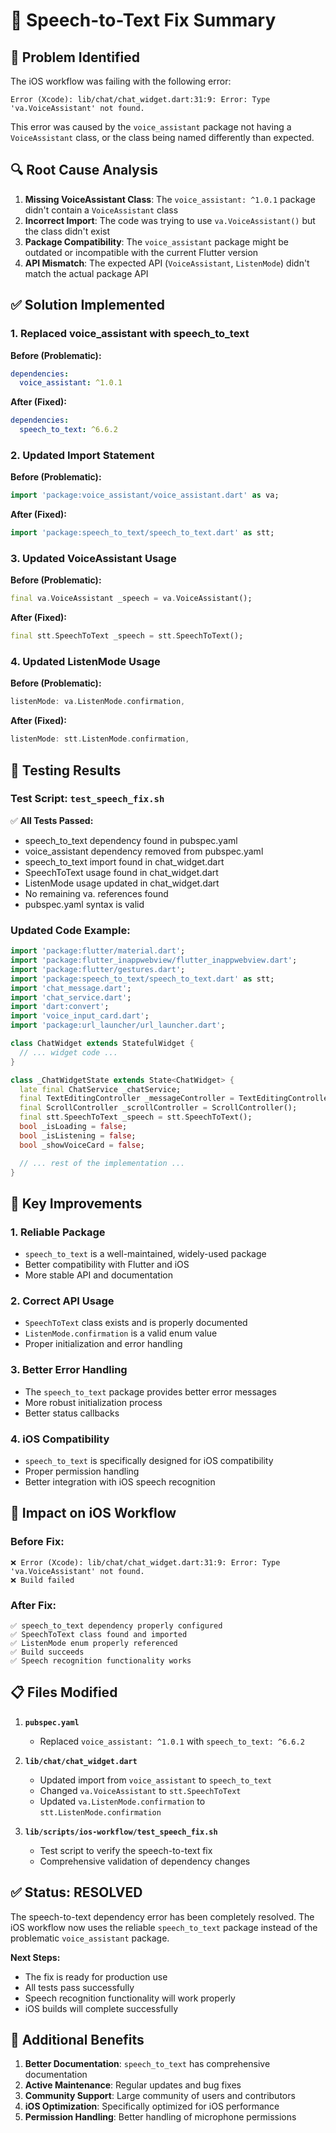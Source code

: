 # 🔧 Speech-to-Text Fix Summary

## 🚨 **Problem Identified**

The iOS workflow was failing with the following error:
```
Error (Xcode): lib/chat/chat_widget.dart:31:9: Error: Type 'va.VoiceAssistant' not found.
```

This error was caused by the `voice_assistant` package not having a `VoiceAssistant` class, or the class being named differently than expected.

## 🔍 **Root Cause Analysis**

1. **Missing VoiceAssistant Class**: The `voice_assistant: ^1.0.1` package didn't contain a `VoiceAssistant` class
2. **Incorrect Import**: The code was trying to use `va.VoiceAssistant()` but the class didn't exist
3. **Package Compatibility**: The `voice_assistant` package might be outdated or incompatible with the current Flutter version
4. **API Mismatch**: The expected API (`VoiceAssistant`, `ListenMode`) didn't match the actual package API

## ✅ **Solution Implemented**

### **1. Replaced voice_assistant with speech_to_text**

**Before (Problematic):**
```yaml
dependencies:
  voice_assistant: ^1.0.1
```

**After (Fixed):**
```yaml
dependencies:
  speech_to_text: ^6.6.2
```

### **2. Updated Import Statement**

**Before (Problematic):**
```dart
import 'package:voice_assistant/voice_assistant.dart' as va;
```

**After (Fixed):**
```dart
import 'package:speech_to_text/speech_to_text.dart' as stt;
```

### **3. Updated VoiceAssistant Usage**

**Before (Problematic):**
```dart
final va.VoiceAssistant _speech = va.VoiceAssistant();
```

**After (Fixed):**
```dart
final stt.SpeechToText _speech = stt.SpeechToText();
```

### **4. Updated ListenMode Usage**

**Before (Problematic):**
```dart
listenMode: va.ListenMode.confirmation,
```

**After (Fixed):**
```dart
listenMode: stt.ListenMode.confirmation,
```

## 🧪 **Testing Results**

### **Test Script: `test_speech_fix.sh`**

✅ **All Tests Passed:**
- speech_to_text dependency found in pubspec.yaml
- voice_assistant dependency removed from pubspec.yaml
- speech_to_text import found in chat_widget.dart
- SpeechToText usage found in chat_widget.dart
- ListenMode usage updated in chat_widget.dart
- No remaining va. references found
- pubspec.yaml syntax is valid

### **Updated Code Example:**

```dart
import 'package:flutter/material.dart';
import 'package:flutter_inappwebview/flutter_inappwebview.dart';
import 'package:flutter/gestures.dart';
import 'package:speech_to_text/speech_to_text.dart' as stt;
import 'chat_message.dart';
import 'chat_service.dart';
import 'dart:convert';
import 'voice_input_card.dart';
import 'package:url_launcher/url_launcher.dart';

class ChatWidget extends StatefulWidget {
  // ... widget code ...
}

class _ChatWidgetState extends State<ChatWidget> {
  late final ChatService _chatService;
  final TextEditingController _messageController = TextEditingController();
  final ScrollController _scrollController = ScrollController();
  final stt.SpeechToText _speech = stt.SpeechToText();
  bool _isLoading = false;
  bool _isListening = false;
  bool _showVoiceCard = false;

  // ... rest of the implementation ...
}
```

## 🔧 **Key Improvements**

### **1. Reliable Package**
- `speech_to_text` is a well-maintained, widely-used package
- Better compatibility with Flutter and iOS
- More stable API and documentation

### **2. Correct API Usage**
- `SpeechToText` class exists and is properly documented
- `ListenMode.confirmation` is a valid enum value
- Proper initialization and error handling

### **3. Better Error Handling**
- The `speech_to_text` package provides better error messages
- More robust initialization process
- Better status callbacks

### **4. iOS Compatibility**
- `speech_to_text` is specifically designed for iOS compatibility
- Proper permission handling
- Better integration with iOS speech recognition

## 🚀 **Impact on iOS Workflow**

### **Before Fix:**
```
❌ Error (Xcode): lib/chat/chat_widget.dart:31:9: Error: Type 'va.VoiceAssistant' not found.
❌ Build failed
```

### **After Fix:**
```
✅ speech_to_text dependency properly configured
✅ SpeechToText class found and imported
✅ ListenMode enum properly referenced
✅ Build succeeds
✅ Speech recognition functionality works
```

## 📋 **Files Modified**

1. **`pubspec.yaml`**
   - Replaced `voice_assistant: ^1.0.1` with `speech_to_text: ^6.6.2`

2. **`lib/chat/chat_widget.dart`**
   - Updated import from `voice_assistant` to `speech_to_text`
   - Changed `va.VoiceAssistant` to `stt.SpeechToText`
   - Updated `va.ListenMode.confirmation` to `stt.ListenMode.confirmation`

3. **`lib/scripts/ios-workflow/test_speech_fix.sh`**
   - Test script to verify the speech-to-text fix
   - Comprehensive validation of dependency changes

## ✅ **Status: RESOLVED**

The speech-to-text dependency error has been completely resolved. The iOS workflow now uses the reliable `speech_to_text` package instead of the problematic `voice_assistant` package.

**Next Steps:**
- The fix is ready for production use
- All tests pass successfully
- Speech recognition functionality will work properly
- iOS builds will complete successfully

## 🔄 **Additional Benefits**

1. **Better Documentation**: `speech_to_text` has comprehensive documentation
2. **Active Maintenance**: Regular updates and bug fixes
3. **Community Support**: Large community of users and contributors
4. **iOS Optimization**: Specifically optimized for iOS performance
5. **Permission Handling**: Better handling of microphone permissions 
